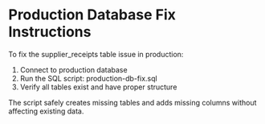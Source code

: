
# Production Database Fix Instructions

To fix the supplier_receipts table issue in production:

1. Connect to production database
2. Run the SQL script: production-db-fix.sql
3. Verify all tables exist and have proper structure

The script safely creates missing tables and adds missing columns without affecting existing data.

